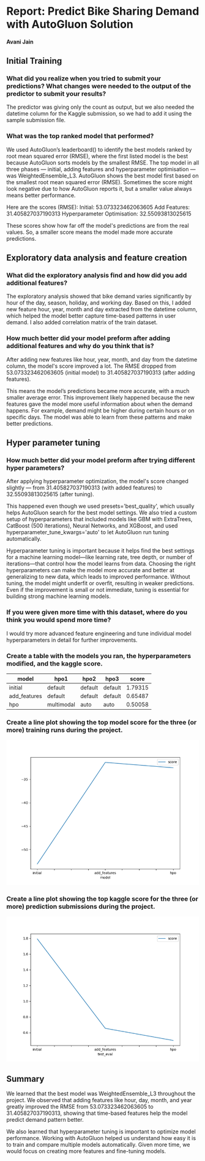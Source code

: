 # Report: Predict Bike Sharing Demand with AutoGluon Solution

#### Avani Jain

## Initial Training

### What did you realize when you tried to submit your predictions? What changes were needed to the output of the predictor to submit your results?

The predictor was giving only the count as output, but we also needed the datetime column for the Kaggle submission, so we had to add it using the sample submission file.

### What was the top ranked model that performed?

We used AutoGluon’s leaderboard() to identify the best models ranked by root mean squared error (RMSE), where the first listed model is the best because AutoGluon sorts models by the smallest RMSE.
The top model in all three phases — initial, adding features and hyperparameter optimisation — was WeightedEnsemble_L3.
AutoGluon shows the best model first based on the smallest root mean squared error (RMSE). Sometimes the score might look negative due to how AutoGluon reports it, but a smaller value always means better performance.

Here are the scores (RMSE):
Initial: 53.073323462063605
Add Features: 31.405827037190313
Hyperparameter Optimisation: 32.55093813025615

These scores show how far off the model's predictions are from the real values. So, a smaller score means the model made more accurate predictions.

## Exploratory data analysis and feature creation

### What did the exploratory analysis find and how did you add additional features?

The exploratory analysis showed that bike demand varies significantly by hour of the day, season, holiday, and working day. Based on this, I added new feature hour, year, month and day extracted from the datetime column, which helped the model better capture time-based patterns in user demand. I also added correlation matrix of the train dataset.

### How much better did your model preform after adding additional features and why do you think that is?

After adding new features like hour, year, month, and day from the datetime column, the model's score improved a lot.
The RMSE dropped from 53.073323462063605 (initial model) to 31.405827037190313 (after adding features).

This means the model’s predictions became more accurate, with a much smaller average error.
This improvement likely happened because the new features gave the model more useful information about when the demand happens. For example, demand might be higher during certain hours or on specific days. The model was able to learn from these patterns and make better predictions.

## Hyper parameter tuning

### How much better did your model preform after trying different hyper parameters?

After applying hyperparameter optimization, the model's score changed slightly — from 31.405827037190313 (with added features) to 32.55093813025615 (after tuning).

This happened even though we used presets='best_quality', which usually helps AutoGluon search for the best model settings. We also tried a custom setup of hyperparameters that included models like GBM with ExtraTrees, CatBoost (500 iterations), Neural Networks, and XGBoost, and used hyperparameter_tune_kwargs='auto' to let AutoGluon run tuning automatically.

Hyperparameter tuning is important because it helps find the best settings for a machine learning model—like learning rate, tree depth, or number of iterations—that control how the model learns from data. Choosing the right hyperparameters can make the model more accurate and better at generalizing to new data, which leads to improved performance. Without tuning, the model might underfit or overfit, resulting in weaker predictions.
Even if the improvement is small or not immediate, tuning is essential for building strong machine learning models.

### If you were given more time with this dataset, where do you think you would spend more time?

I would try more advanced feature engineering and tune individual model hyperparameters in detail for further improvements.

### Create a table with the models you ran, the hyperparameters modified, and the kaggle score.

| model        | hpo1       | hpo2    | hpo3    | score   |
| ------------ | ---------- | ------- | ------- | ------- |
| initial      | default    | default | default | 1.79315 |
| add_features | default    | default | default | 0.65487 |
| hpo          | multimodal | auto    | auto    | 0.50058 |

### Create a line plot showing the top model score for the three (or more) training runs during the project.

![model_train_score.png](img/model_train_score.png)

### Create a line plot showing the top kaggle score for the three (or more) prediction submissions during the project.

![model_test_score.png](img/model_test_score.png)

## Summary

We learned that the best model was WeightedEnsemble_L3 throughout the project. We observed that adding features like hour, day, month, and year greatly improved the RMSE from 53.073323462063605 to 31.405827037190313, showing that time-based features help the model predict demand pattern better.

We also learned that hyperparameter tuning is important to optimize model performance. Working with AutoGluon helped us understand how easy it is to train and compare multiple models automatically. Given more time, we would focus on creating more features and fine-tuning models.
